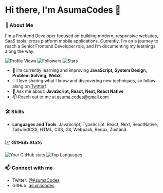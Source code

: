 # Hi there, I'm AsumaCodes 👋

### 🚀 About Me
I'm a Frontend Developer focused on building modern, responsive websites, SaaS tools, cross platform mobile applications. Currently, I’m on a journey to reach a Senior Frontend Developer role, and I’m documenting my learnings along the way.

![Profile Views](https://komarev.com/ghpvc/?username=YourUsername&color=brightgreen)
![Followers](https://img.shields.io/github/followers/YourUsername?style=social)
![Stars](https://img.shields.io/github/stars/YourUsername?style=social)

- 🌱 I’m currently learning and improving **JavaScript, System Design, Problem Solving, Web3**.
- 💡 I love sharing what I know and discovering new techniques, so follow along on [Twitter](https://twitter.com/yourhandle)!
- 💬 Ask me about: **JavaScript, React, Next, React Native**
- 📫 Reach out to me at asuma.codes@gmail.com

### 🛠 Skills
- **Languages and Tools**: JavaScript, TypeScript, React, Next, ReactNative, TailwindCSS, HTML, CSS, Git, Webpack, Redux, Zustand.

### 📈 GitHub Stats
![Your GitHub stats](https://github-readme-stats.vercel.app/api?username=yourusername&show_icons=true&theme=radical)
![Top Languages](https://github-readme-stats.vercel.app/api/top-langs/?username=YourUsername&layout=compact&theme=radical)

### 📫 Connect with me
- Twitter: [@AsumaCodes](https://twitter.com/AsumaCodes)
- GitHub: [asumacodes](https://github.com/asumacodes)
